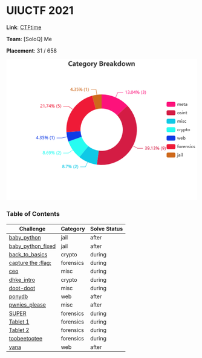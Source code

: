 # UIUCTF 2021

**Link**: [CTFtime](https://ctftime.org/event/1372)

**Team**: [SoloQ] Me

**Placement**: 31 / 658

![Category Breakdown](.images/categories.png)

### Table of Contents
| Challenge          | Category | Solve Status   |
|--------------------|----------|----------------|
|[baby_python]       |jail      |after           |
|[baby_python_fixed] |jail      |after           |
|[back_to_basics]    |crypto    |during          |
|[capture the :flag:]|forensics |during          |
|[ceo]               |misc      |during          |
|[dhke_intro]        |crypto    |during          |
|[doot-doot]         |misc      |during          |
|[ponydb]            |web       |after           |
|[pwnies_please]     |misc      |after           |
|[SUPER]             |forensics |during          |
|[Tablet 1]          |forensics |during          |
|[Tablet 2]          |forensics |during          |
|[toobeetootee]      |forensics |during          |
|[yana]              |web       |after           |

[baby_python]: baby_python/
[baby_python_fixed]: baby_python_fixed/
[back_to_basics]: back_to_basics/
[capture the :flag:]: capture-the-flag/
[ceo]: ceo/
[dhke_intro]: dhke_intro/
[doot-doot]: doot-doot/
[ponydb]: ponydb/
[pwnies_please]: pwnies_please/
[SUPER]: super/
[Tablet 1]: tablet-1/
[Tablet 2]: tablet-2/
[toobeetootee]: toobeetootee/
[yana]: yana/
